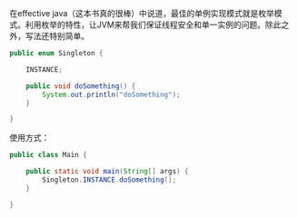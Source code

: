 在effective java（这本书真的很棒）中说道，最佳的单例实现模式就是枚举模式。利用枚举的特性，让JVM来帮我们保证线程安全和单一实例的问题。除此之外，写法还特别简单。

```java
public enum Singleton {

    INSTANCE;

    public void doSomething() {
        System.out.println("doSomething");
    }

}
```
使用方式：
```java
public class Main {

    public static void main(String[] args) {
        Singleton.INSTANCE.doSomething();
    }

}
```

